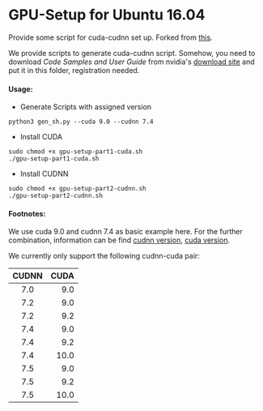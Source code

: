# GPU-Setup for Ubuntu 16.04

Provide some script for cuda-cudnn set up. Forked from [this](https://github.com/AndyYSWoo/Azure-GPU-Setup).

We provide scripts to generate cuda-cudnn script.
Somehow, you need to download *Code Samples and User Guide* from nvidia's [download site](https://developer.nvidia.com/rdp/cudnn-download) and put it in this folder, registration needed.
#### Usage:
- Generate Scripts with assigned version
```
python3 gen_sh.py --cuda 9.0 --cudnn 7.4
```
- Install CUDA


```
sudo chmod +x gpu-setup-part1-cuda.sh
./gpu-setup-part1-cuda.sh
```
- Install CUDNN
```
sudo chmod +x gpu-setup-part2-cudnn.sh
./gpu-setup-part2-cudnn.sh
```

#### Footnotes:
We use cuda 9.0 and cudnn 7.4 as basic example here. For the further combination,  information can be find [cudnn version](https://developer.download.nvidia.com/compute/machine-learning/repos/ubuntu1604/x86_64/), [cuda version](http://developer.download.nvidia.com/compute/cuda/repos/ubuntu1604/x86_64/).


We currently only support the following cudnn-cuda pair:

|CUDNN| CUDA|
|:-----:|-----:|
|7.0  | 9.0|
|7.2  | 9.0|
|7.2  | 9.2|
|7.4  | 9.0|
|7.4  | 9.2|
|7.4  | 10.0|
|7.5  | 9.0|
|7.5  | 9.2|
|7.5  | 10.0|
